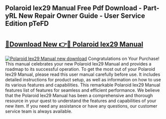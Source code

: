 ## Polaroid Iex29 Manual Free Pdf Download - Part-yRL New Repair Owner Guide - User Service Edition pTeFD

# <h2><a href="http://cf20029.oget.top/?id=Polaroid+Iex29+Manual">🔗Download New 👉🔴 Polaroid Iex29 Manual</a></h2>

[![Polaroid Iex29 Manual new download](https://i.imgur.com/5g1atiW.png)](http://cf20029.oget.top/?id=Polaroid+Iex29+Manual)
Congratulations on Your Purchase! This manual celebrates your new Polaroid Iex29 Manual and provides a roadmap to its successful operation. To get the most out of your Polaroid Iex29 Manual, please read this user manual carefully before use. It includes detailed instructions for product setup, as well as information on how to use its various features and capabilities. This remarkable Polaroid Iex29 Manual features list of features for seamless and efficient performance. We believe that the Polaroid Iex29 Manual has been a comprehensive and thorough resource in your quest to understand the features and capabilities of your new item. If you need any assistance or have any questions, our customer service team is always available.
